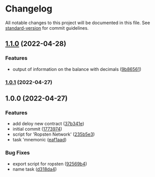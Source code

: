 # Changelog

All notable changes to this project will be documented in this file. See [standard-version](https://github.com/conventional-changelog/standard-version) for commit guidelines.

## [1.1.0](https://github.com/i-link-pro-team/hardhat-boilerplate/compare/v1.0.1...v1.1.0) (2022-04-28)


### Features

* output of information on the balance with decimals ([9b86561](https://github.com/i-link-pro-team/hardhat-boilerplate/commit/9b8656153cc4c7e82a3aaae619f71d36b7c638b8))

### [1.0.1](https://github.com/MikeVini/hardhat-boilerplate/compare/v1.0.0...v1.0.1) (2022-04-27)

## 1.0.0 (2022-04-27)


### Features

* add deloy new contract ([37b341e](https://github.com/MikeVini/hardhat-boilerplate/commit/37b341e47049bdf076f68e3975bc1806a3e23228))
* initial commit ([1773974](https://github.com/MikeVini/hardhat-boilerplate/commit/1773974b2741c6df32bc0be1845346697a6af052))
* script for 'Ropsten Network' ([235b5e3](https://github.com/MikeVini/hardhat-boilerplate/commit/235b5e3388e3860007a2aa61c52b3cd2a0265186))
* task 'mnemonic ([eaf1aad](https://github.com/MikeVini/hardhat-boilerplate/commit/eaf1aad61cd595b7512a62650ba567b746feecfb))


### Bug Fixes

* export script for ropsten ([92569b4](https://github.com/MikeVini/hardhat-boilerplate/commit/92569b4757f1ca4548572cf6046f607e23a649bb))
* name task ([d318da4](https://github.com/MikeVini/hardhat-boilerplate/commit/d318da472a45f0110545312cb733ad245253008f))
